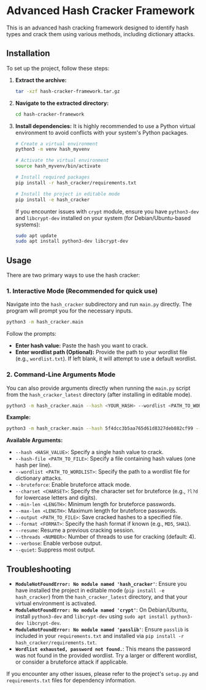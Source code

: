# Advanced Hash Cracker Framework

This is an advanced hash cracking framework designed to identify hash types and crack them using various methods, including dictionary attacks.

## Installation

To set up the project, follow these steps:

1.  **Extract the archive:**
    ```bash
    tar -xzf hash-cracker-framework.tar.gz
    ```

2.  **Navigate to the extracted directory:**
    ```bash
    cd hash-cracker-framework
    ```

2.  **Install dependencies:**
    It is highly recommended to use a Python virtual environment to avoid conflicts with your system's Python packages.

    ```bash
    # Create a virtual environment
    python3 -m venv hash_myvenv

    # Activate the virtual environment
    source hash_myvenv/bin/activate

    # Install required packages
    pip install -r hash_cracker/requirements.txt

    # Install the project in editable mode
    pip install -e hash_cracker
    ```

    If you encounter issues with `crypt` module, ensure you have `python3-dev` and `libcrypt-dev` installed on your system (for Debian/Ubuntu-based systems):
    ```bash
    sudo apt update
    sudo apt install python3-dev libcrypt-dev
    ```

## Usage

There are two primary ways to use the hash cracker:

### 1. Interactive Mode (Recommended for quick use)

Navigate into the `hash_cracker` subdirectory and run `main.py` directly. The program will prompt you for the necessary inputs.

```bash
python3 -m hash_cracker.main
```

Follow the prompts:

*   **Enter hash value:** Paste the hash you want to crack.
*   **Enter wordlist path (Optional):** Provide the path to your wordlist file (e.g., `wordlist.txt`). If left blank, it will attempt to use a default wordlist.

### 2. Command-Line Arguments Mode

You can also provide arguments directly when running the `main.py` script from the `hash_cracker_latest` directory (after installing in editable mode).

```bash
python3 -m hash_cracker.main --hash <YOUR_HASH> --wordlist <PATH_TO_WORDLIST>
```

**Example:**

```bash
python3 -m hash_cracker.main --hash 5f4dcc3b5aa765d61d8327deb882cf99 --wordlist hash_cracker/wordlist.txt
```

**Available Arguments:**

*   `--hash <HASH_VALUE>`: Specify a single hash value to crack.
*   `--hash-file <PATH_TO_FILE>`: Specify a file containing hash values (one hash per line).
*   `--wordlist <PATH_TO_WORDLIST>`: Specify the path to a wordlist file for dictionary attacks.
*   `--bruteforce`: Enable bruteforce attack mode.
*   `--charset <CHARSET>`: Specify the character set for bruteforce (e.g., `?l?d` for lowercase letters and digits).
*   `--min-len <LENGTH>`: Minimum length for bruteforce passwords.
*   `--max-len <LENGTH>`: Maximum length for bruteforce passwords.
*   `--output <PATH_TO_FILE>`: Save cracked hashes to a specified file.
*   `--format <FORMAT>`: Specify the hash format if known (e.g., `MD5`, `SHA1`).
*   `--resume`: Resume a previous cracking session.
*   `--threads <NUMBER>`: Number of threads to use for cracking (default: 4).
*   `--verbose`: Enable verbose output.
*   `--quiet`: Suppress most output.

## Troubleshooting

*   **`ModuleNotFoundError: No module named 'hash_cracker'`**: Ensure you have installed the project in editable mode (`pip install -e hash_cracker`) from the `hash_cracker_latest` directory, and that your virtual environment is activated.
*   **`ModuleNotFoundError: No module named 'crypt'`**: On Debian/Ubuntu, install `python3-dev` and `libcrypt-dev` using `sudo apt install python3-dev libcrypt-dev`.
*   **`ModuleNotFoundError: No module named 'passlib'`**: Ensure `passlib` is included in your `requirements.txt` and installed via `pip install -r hash_cracker/requirements.txt`.
*   **`Wordlist exhausted, password not found.`**: This means the password was not found in the provided wordlist. Try a larger or different wordlist, or consider a bruteforce attack if applicable.

If you encounter any other issues, please refer to the project's `setup.py` and `requirements.txt` files for dependency information.
